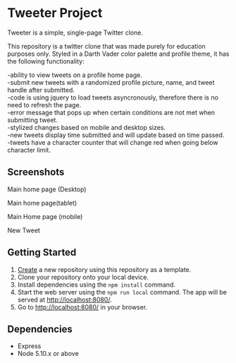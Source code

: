 # Tweeter Project

Tweeter is a simple, single-page Twitter clone.

This repository is a twitter clone that was made purely for education purposes only. Styled in a Darth Vader color palette and profile theme, it has the following functionality:

-ability to view tweets on a profile home page. <br>
-submit new tweets with a randomized profile picture, name, and tweet handle after submitted. <br>
-code is using jquery to load tweets asyncronously, therefore there is no need to refresh the page. <br>
-error message that pops up when certain conditions are not met when submitting tweet. <br>
-stylized changes based on mobile and desktop sizes. <br>
-new tweets display time submitted and will update based on time passed. <br>
-tweets have a character counter that will change red when going below character limit. <br>

## Screenshots

Main home page (Desktop) 

Main home page(tablet)

Main Home page (mobile)

New Tweet

## Getting Started

1. [Create](https://docs.github.com/en/repositories/creating-and-managing-repositories/creating-a-repository-from-a-template) a new repository using this repository as a template.
2. Clone your repository onto your local device.
3. Install dependencies using the `npm install` command.
3. Start the web server using the `npm run local` command. The app will be served at <http://localhost:8080/>.
4. Go to <http://localhost:8080/> in your browser.

## Dependencies

- Express
- Node 5.10.x or above
